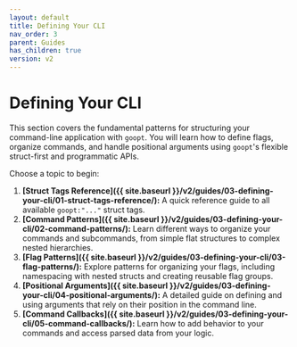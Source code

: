 ```yaml
---
layout: default
title: Defining Your CLI
nav_order: 3
parent: Guides
has_children: true
version: v2
---
```


# Defining Your CLI

This section covers the fundamental patterns for structuring your command-line application with `goopt`. You will learn how to define flags, organize commands, and handle positional arguments using `goopt`'s flexible struct-first and programmatic APIs.

Choose a topic to begin:

1.  **[Struct Tags Reference]({{ site.baseurl }}/v2/guides/03-defining-your-cli/01-struct-tags-reference/):** A quick reference guide to all available `goopt:"..."` struct tags.
2.  **[Command Patterns]({{ site.baseurl }}/v2/guides/03-defining-your-cli/02-command-patterns/):** Learn different ways to organize your commands and subcommands, from simple flat structures to complex nested hierarchies.
3.  **[Flag Patterns]({{ site.baseurl }}/v2/guides/03-defining-your-cli/03-flag-patterns/):** Explore patterns for organizing your flags, including namespacing with nested structs and creating reusable flag groups.
4.  **[Positional Arguments]({{ site.baseurl }}/v2/guides/03-defining-your-cli/04-positional-arguments/):** A detailed guide on defining and using arguments that rely on their position in the command line.
5.  **[Command Callbacks]({{ site.baseurl }}/v2/guides/03-defining-your-cli/05-command-callbacks/):** Learn how to add behavior to your commands and access parsed data from your logic.